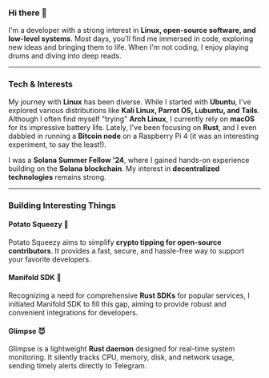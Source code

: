 ### Hi there 👋

I'm a developer with a strong interest in **Linux, open-source software, and low-level systems**. Most days, you'll find me immersed in code, exploring new ideas and bringing them to life. When I'm not coding, I enjoy playing drums and diving into deep reads.

---

### Tech & Interests

My journey with **Linux** has been diverse. While I started with **Ubuntu**, I've explored various distributions like **Kali Linux, Parrot OS, Lubuntu, and Tails**. Although I often find myself "trying" **Arch Linux**, I currently rely on **macOS** for its impressive battery life. Lately, I've been focusing on **Rust**, and I even dabbled in running a **Bitcoin node** on a Raspberry Pi 4 (it was an interesting experiment, to say the least!).

I was a **Solana Summer Fellow '24**, where I gained hands-on experience building on the **Solana blockchain**. My interest in **decentralized technologies** remains strong.

---

### Building Interesting Things

#### **Potato Squeezy 🍟**
Potato Squeezy aims to simplify **crypto tipping for open-source contributors**. It provides a fast, secure, and hassle-free way to support your favorite developers.

#### **Manifold SDK 🦀**
Recognizing a need for comprehensive **Rust SDKs** for popular services, I initiated Manifold SDK to fill this gap, aiming to provide robust and convenient integrations for developers.

#### **Glimpse 😈**
Glimpse is a lightweight **Rust daemon** designed for real-time system monitoring. It silently tracks CPU, memory, disk, and network usage, sending timely alerts directly to Telegram.

